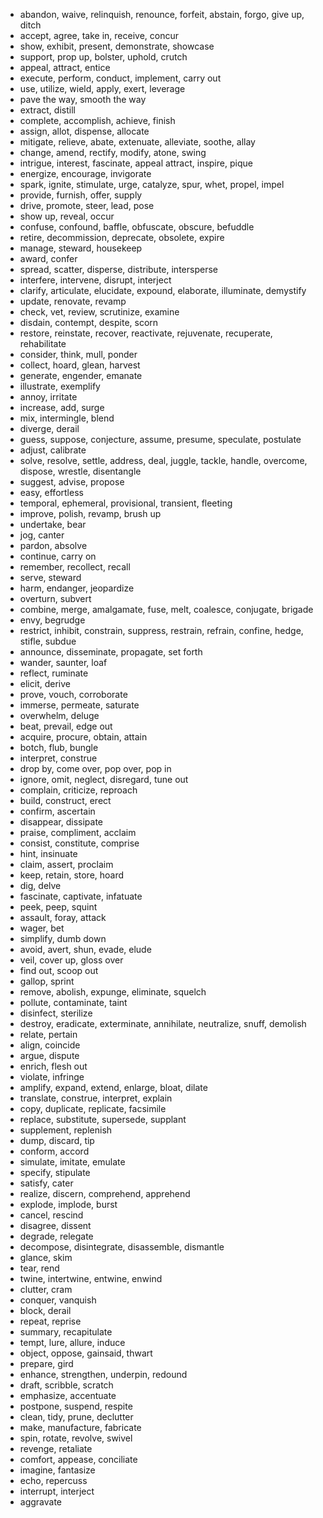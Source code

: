 
- abandon, waive, relinquish, renounce, forfeit, abstain, forgo, give up, ditch
- accept, agree, take in, receive, concur
- show, exhibit, present, demonstrate, showcase
- support, prop up, bolster, uphold, crutch
- appeal, attract, entice
- execute, perform, conduct, implement, carry out
- use, utilize, wield, apply, exert, leverage
- pave the way, smooth the way
- extract, distill
- complete, accomplish, achieve, finish
- assign, allot, dispense, allocate
- mitigate, relieve, abate, extenuate, alleviate, soothe, allay
- change, amend, rectify, modify, atone, swing
- intrigue, interest, fascinate, appeal attract, inspire, pique
- energize, encourage, invigorate
- spark, ignite, stimulate, urge, catalyze, spur, whet, propel, impel
- provide, furnish, offer, supply
- drive, promote, steer, lead, pose
- show up, reveal, occur
- confuse, confound, baffle, obfuscate, obscure, befuddle
- retire, decommission, deprecate, obsolete, expire
- manage, steward, housekeep
- award, confer
- spread, scatter, disperse, distribute, intersperse
- interfere, intervene, disrupt, interject
- clarify, articulate, elucidate, expound, elaborate, illuminate, demystify
- update, renovate, revamp
- check, vet, review, scrutinize, examine
- disdain, contempt, despite, scorn
- restore, reinstate, recover, reactivate, rejuvenate, recuperate, rehabilitate
- consider, think, mull, ponder
- collect, hoard, glean, harvest
- generate, engender, emanate
- illustrate, exemplify
- annoy, irritate
- increase, add, surge
- mix, intermingle, blend
- diverge, derail
- guess, suppose, conjecture, assume, presume, speculate, postulate
- adjust, calibrate
- solve, resolve, settle, address, deal, juggle, tackle, handle, overcome, dispose, wrestle, disentangle
- suggest, advise, propose
- easy, effortless
- temporal, ephemeral, provisional, transient, fleeting
- improve, polish, revamp, brush up
- undertake, bear
- jog, canter
- pardon, absolve
- continue, carry on
- remember, recollect, recall
- serve, steward
- harm, endanger, jeopardize
- overturn, subvert
- combine, merge, amalgamate, fuse, melt, coalesce, conjugate, brigade
- envy, begrudge
- restrict, inhibit, constrain, suppress, restrain, refrain, confine, hedge, stifle, subdue
- announce, disseminate, propagate, set forth
- wander, saunter, loaf
- reflect, ruminate
- elicit, derive
- prove, vouch, corroborate
- immerse, permeate, saturate
- overwhelm, deluge
- beat, prevail, edge out
- acquire, procure, obtain, attain
- botch, flub, bungle
- interpret, construe
- drop by, come over, pop over, pop in
- ignore, omit, neglect, disregard, tune out
- complain, criticize, reproach
- build, construct, erect
- confirm, ascertain
- disappear, dissipate
- praise, compliment, acclaim
- consist, constitute, comprise
- hint, insinuate
- claim, assert, proclaim
- keep, retain, store, hoard
- dig, delve
- fascinate, captivate, infatuate
- peek, peep, squint
- assault, foray, attack
- wager, bet
- simplify, dumb down
- avoid, avert, shun, evade, elude
- veil, cover up, gloss over
- find out, scoop out
- gallop, sprint
- remove, abolish, expunge, eliminate, squelch
- pollute, contaminate, taint
- disinfect, sterilize
- destroy, eradicate, exterminate, annihilate, neutralize, snuff, demolish
- relate, pertain
- align, coincide
- argue, dispute
- enrich, flesh out
- violate, infringe
- amplify, expand, extend, enlarge, bloat, dilate
- translate, construe, interpret, explain
- copy, duplicate, replicate, facsimile
- replace, substitute, supersede, supplant
- supplement, replenish
- dump, discard, tip
- conform, accord
- simulate, imitate, emulate
- specify, stipulate
- satisfy, cater
- realize, discern, comprehend, apprehend
- explode, implode, burst
- cancel, rescind
- disagree, dissent
- degrade, relegate
- decompose, disintegrate, disassemble, dismantle
- glance, skim
- tear, rend
- twine, intertwine, entwine, enwind
- clutter, cram
- conquer, vanquish
- block, derail
- repeat, reprise
- summary, recapitulate
- tempt, lure, allure, induce
- object, oppose, gainsaid, thwart
- prepare, gird
- enhance, strengthen, underpin, redound
- draft, scribble, scratch
- emphasize, accentuate
- postpone, suspend, respite
- clean, tidy, prune, declutter
- make, manufacture, fabricate
- spin, rotate, revolve, swivel
- revenge, retaliate
- comfort, appease, conciliate
- imagine, fantasize
- echo, repercuss
- interrupt, interject
- aggravate
